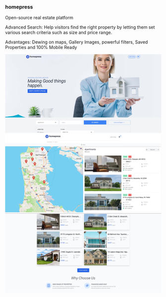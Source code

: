 ### homepress

Open-source real estate platform  

Advanced Search: Help visitors find the right property by letting them set various search criteria such as size and price range.   

Advantages: Dewing on maps, Gallery Images, powerful filters, Saved Properties and 100% Mobile Ready  

![homepress-showcase](https://github.com/AhmedIbrahim336/homepress/blob/master/homepress-2.jpg)
![homepress-showcase](https://github.com/AhmedIbrahim336/homepress/blob/master/homepress-1.jpg)
![homepress-showcase](https://github.com/AhmedIbrahim336/homepress/blob/master/homepress-3.jpg)
